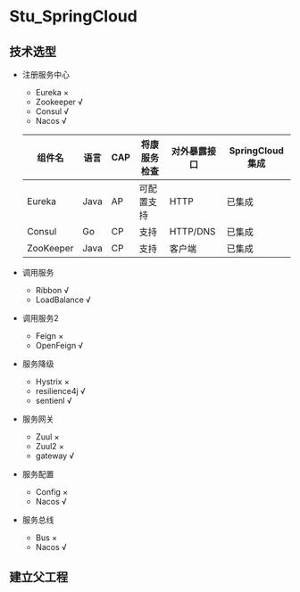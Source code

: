 # Stu_SpringCloud

## 技术选型

* 注册服务中心
  - Eureka ×
  - Zookeeper √
  - Consul √
  - Nacos √

  | 组件名 | 语言 | CAP | 将康服务检查 | 对外暴露接口 | SpringCloud集成 |
  | ----- | ----- | ----- | ----- | ----- | ----- |
  | Eureka | Java | AP | 可配置支持 | HTTP | 已集成 |
  | Consul | Go | CP | 支持 | HTTP/DNS | 已集成 |
  | ZooKeeper | Java | CP | 支持 | 客户端 | 已集成 |


* 调用服务
  - Ribbon √
  - LoadBalance √

* 调用服务2
  - Feign ×
  - OpenFeign √

* 服务降级
  - Hystrix ×
  - resilience4j √
  - sentienl √

* 服务网关
  - Zuul ×
  - Zuul2 ×
  - gateway √

* 服务配置
  - Config ×
  - Nacos √

* 服务总线
  - Bus ×
  - Nacos √

## 建立父工程

